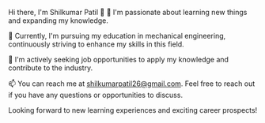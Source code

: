 Hi there, I'm Shilkumar Patil 👋
👀 I'm passionate about learning new things and expanding my knowledge.

🌱 Currently, I'm pursuing my education in mechanical engineering, continuously striving to enhance my skills in this field.

💞️ I'm actively seeking job opportunities to apply my knowledge and contribute to the industry.

📫 You can reach me at shilkumarpatil26@gmail.com. Feel free to reach out if you have any questions or opportunities to discuss.

Looking forward to new learning experiences and exciting career prospects!
